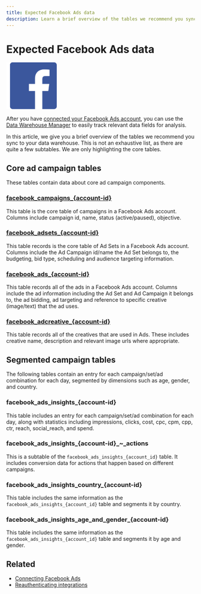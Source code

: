```yaml
---
title: Expected Facebook Ads data
description: Learn a brief overview of the tables we recommend you sync to your data warehouse
---
```

# Expected Facebook Ads data

![](../../../assets/Facebook_Logo.png)

After you have [connected your Facebook Ads account](../integrations/facebook-ads.md), you can use the [Data Warehouse Manager](../data-analyst/data-warehouse-mgr/tour-dwm.md) to easily track relevant data fields for analysis.

In this article, we  give you a brief overview of the tables we recommend you sync to your data warehouse. This is not an exhaustive list, as there are quite a few subtables. We are only highlighting the core tables.

## Core ad campaign tables

These tables contain data about core ad campaign components.

### [facebook\_campaigns_\{account-id}](https://developers.facebook.com/docs/reference/ads-api/adcampaign/)

This table is the core table of campaigns in a Facebook Ads account. Columns include campaign id, name, status (active/paused), objective.

### [facebook\_adsets_\{account-id}](https://developers.facebook.com/docs/marketing-api/reference/ad-campaign)

This table records is the core table of Ad Sets in a Facebook Ads account. Columns include the Ad Campaign id/name the Ad Set belongs to, the budgeting, bid type, scheduling and audience targeting information.

### [facebook\_ads_\{account-id}](https://developers.facebook.com/docs/reference/ads-api/adgroup/)

This table records all of the ads in a Facebook Ads account. Columns include the ad information including the Ad Set and Ad Campaign it belongs to, the ad bidding, ad targeting and reference to specific creative (image/text) that the ad uses.

### [facebook\_adcreative_\{account-id}](https://developers.facebook.com/docs/reference/ads-api/adcreative/)

This table records all of the creatives that are used in Ads. These includes creative name, description and relevant image urls where appropriate.

## Segmented campaign tables

The following tables contain an entry for each campaign/set/ad combination for each day, segmented by dimensions such as age, gender, and country.

### facebook\_ads\_insights_\{account-id}

This table includes an entry for each campaign/set/ad combination for each day, along with statistics including impressions, clicks, cost, cpc, cpm, cpp, ctr, reach, social\_reach, and spend.

### facebook\_ads\_insights_\{account-id}_~\_actions

This is a subtable of the `facebook_ads_insights_{account_id}` table. It includes conversion data for actions that happen based on different campaigns.

### facebook\_ads\_insights\_country_\{account-id}

This table includes the same information as the `facebook_ads_insights_{account_id}` table and segments it by country.

### facebook\_ads\_insights\_age\_and\_gender_\{account-id}

This table includes the same information as the `facebook_ads_insights_{account_id}` table and segments it by age and gender.

## Related

* [Connecting Facebook Ads](../integrations/facebook-ads.md)
* [Reauthenticating integrations](https://support.magento.com/hc/en-us/articles/360016733151-Reauthenticating-integrations)

